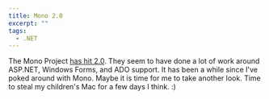 ```yaml
---
title: Mono 2.0
excerpt: ""
tags:
  - .NET
---
```

The Mono Project <a href="http://www.mono-project.com/news/archive/2008/Oct-06.html" target="_blank">has hit 2.0</a>. They seem to have done a lot of work around ASP.NET, Windows Forms, and ADO support. 
  It has been a while since I've poked around with Mono. Maybe it is time for me to take another look. Time to steal my children's Mac for a few days I think. :)
